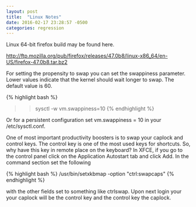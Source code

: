 ```yaml
---
layout: post
title:  "Linux Notes"
date: 2016-02-17 23:28:57 -0500
categories: regression
---
```


Linux 64-bit firefox build may be found here.

http://ftp.mozilla.org/pub/firefox/releases/47.0b8/linux-x86_64/en-US/firefox-47.0b8.tar.bz2

For setting the propensity to swap you can set the swappiness parameter. Lower values indicate that the kernel 
should wait longer to swap. The default value is 60.

{% highlight bash %}
>> sysctl -w vm.swappiness=10
{% endhighlight %}

Or for a persistent configuration set vm.swappiness = 10 in your /etc/sysctl.conf.

One of most important productivity boosters is to swap your caplock and control keys. The control key is one
of the most used keys for shortcuts. So, why have this key in remote place on the keyboard? In XFCE, if you go
to the control panel click on the Application Autostart tab and click Add. In the command section set the following
 
{% highlight bash %}
/usr/bin/setxkbmap -option "ctrl:swapcaps"
{% endhighlight %}

with the other fields set to something like ctrlswap. Upon next login your your caplock will be the control key
 and the control key the caplock.
